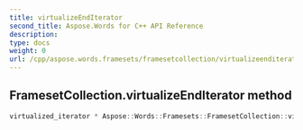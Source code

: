 ```yaml
---
title: virtualizeEndIterator
second_title: Aspose.Words for C++ API Reference
description: 
type: docs
weight: 0
url: /cpp/aspose.words.framesets/framesetcollection/virtualizeenditerator/
---
```

## FramesetCollection.virtualizeEndIterator method




```cpp
virtualized_iterator * Aspose::Words::Framesets::FramesetCollection::virtualizeEndIterator() override
```

